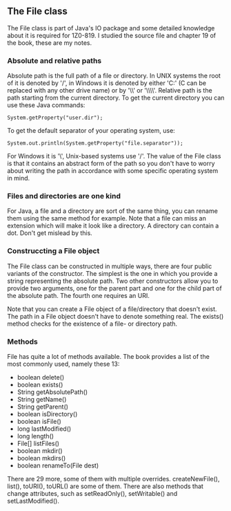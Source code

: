 ## The File class


The File class is part of Java's IO package and some detailed knowledge about it is required for 1Z0-819. I studied the source file and chapter 19 of the book, these are my notes.

### Absolute and relative paths

Absolute path is the full path of a file or directory. In UNIX systems the root of it is denoted by '/', in Windows it is denoted by either 'C:\' (C can be replaced with any other drive name) or by '\\\\' or '\\\\\\\\'. Relative path is the path starting from the current directory. To get the current directory you can use these Java commands:

```
System.getProperty("user.dir");
```

To get the default separator of your operating system, use:
```
System.out.println(System.getProperty("file.separator"));
```

For Windows it is '\\', Unix-based systems use '/'. The value of the File class is that it contains an abstract form of the path so you don't have to worry about writing the path in accordance with some specific operating system in mind.

### Files and directories are one kind

For Java, a file and a directory are sort of the same thing, you can rename them using the same method for example. Note that a file can miss an extension which will make it look like a directory. A directory can contain a dot. Don't get mislead by this.

### Construccting a File object

The File class can be constructed in multiple ways, there are four public variants of the constructor. The simplest is the one in which you provide a string representing the absolute path. Two other constructors allow you to provide two arguments, one for the parent part and one for the child part of the absolute path. The fourth one requires an URI.

Note that you can create a File object of a file/directory that doesn't exist. The path in a File object doesn't have to denote something real. The exists() method checks for the existence of a file- or directory path.

### Methods

File has quite a lot of methods available. The book provides a list of the most commonly used, namely these 13:

- boolean delete()
- boolean exists()
- String getAbsolutePath()
- String getName()
- String getParent()
- boolean isDirectory()
- boolean isFile()
- long lastModified()
- long length()
- File[] listFiles()
- boolean mkdir()
- boolean mkdirs()
- boolean renameTo(File dest)

There are 29 more, some of them with multiple overrides. createNewFile(), list(), toURI(), toURL() are some of them. There are also methods that change attributes, such as setReadOnly(), setWritable() and setLastModified(). 


